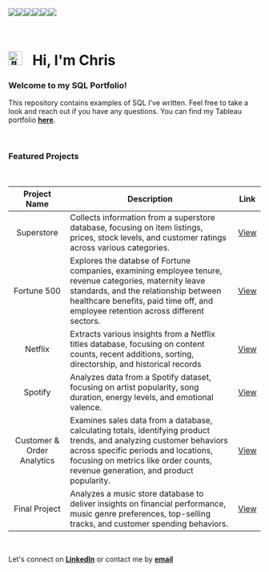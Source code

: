 <img src="https://img.shields.io/badge/sqlite-%23003B57.svg?&style=for-the-badge&logo=sqlite&logoColor=white"><img src="https://img.shields.io/badge/postgresql-%23336791.svg?&style=for-the-badge&logo=postgresql&logoColor=white"><img src="https://img.shields.io/badge/mysql-%234479A1.svg?&style=for-the-badge&logo=mysql&logoColor=white"><img src="https://img.shields.io/badge/microsoft%20excel-%23217346.svg?&style=for-the-badge&logo=microsoft%20excel&logoColor=white"><img src="https://img.shields.io/badge/tableau-%23E97627.svg?&style=for-the-badge&logo=tableau&logoColor=white"><img src="https://img.shields.io/badge/python-3670A0?style=for-the-badge&logo=python&logoColor=ffdd54">

<br>

# <img src="https://fonts.gstatic.com/s/e/notoemoji/latest/1f44b/512.gif" alt="👋" width="28"> &nbsp; Hi, I'm Chris 

### Welcome to my SQL Portfolio!
This repository contains examples of SQL I've written. Feel free to take a look and reach out if you have any questions. 
You can find my Tableau portfolio **[here](https://public.tableau.com/app/profile/chrisburton/vizzes)**.

<br>

### Featured Projects

<br>

| Project Name | Description | Link |
|:------------:|-------------|:----:|
| Superstore                 | Collects information from a superstore database, focusing on item listings, prices, stock levels, and customer ratings across various categories. | [View](https://github.com/chrisburton/chrisburton/blob/main/SQL/Superstore.md) |
| Fortune 500                | Explores the databse of Fortune companies, examining employee tenure, revenue categories, maternity leave standards, and the relationship between healthcare benefits, paid time off, and employee retention across different sectors. | [View](https://github.com/chrisburton/chrisburton/blob/main/SQL/Fortune%20500%20Analytics.md) |
| Netflix                    | Extracts various insights from a Netflix titles database, focusing on content counts, recent additions, sorting, directorship, and historical records | [View](https://github.com/chrisburton/chrisburton/blob/main/SQL/Netflix%20Analytics.md) |
| Spotify                    | Analyzes data from a Spotify dataset, focusing on artist popularity, song duration, energy levels, and emotional valence. | [View](https://github.com/chrisburton/chrisburton/blob/main/SQL/Spotify%20Analytics.md) |
| Customer & Order Analytics | Examines sales data from a database, calculating totals, identifying product trends, and analyzing customer behaviors across specific periods and locations, focusing on metrics like order counts, revenue generation, and product popularity. | [View](https://github.com/chrisburton/chrisburton/blob/main/SQL/Customer%20%26%20Order%20Analytics.md) |
| Final Project | Analyzes a music store database to deliver insights on financial performance, music genre preferences, top-selling tracks, and customer spending behaviors.  | [View](https://github.com/chrisburton/chrisburton/blob/main/SQL/Final%20Project.md) |

<br>

Let's connect on **[LinkedIn](https://www.linkedin.com/in/imchrisburton)** or contact me by **[email](mailto:chris@chrisburton.me)**

<br>
